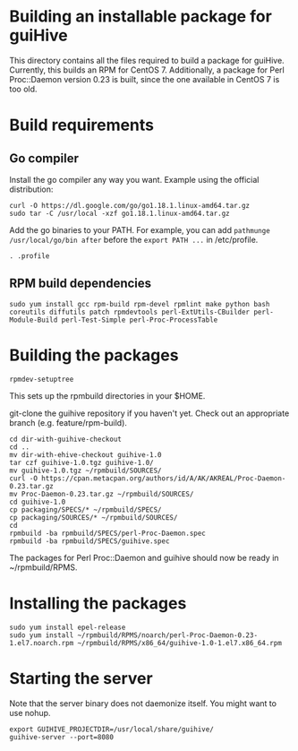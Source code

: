 
# Building an installable package for guiHive

This directory contains all the files required to build a package for guiHive.
Currently, this builds an RPM for CentOS 7.
Additionally, a package for Perl Proc::Daemon version 0.23 is built, since the one available in CentOS 7 is too old.

# Build requirements

## Go compiler
Install the go compiler any way you want.
Example using the official distribution:

    curl -O https://dl.google.com/go/go1.18.1.linux-amd64.tar.gz
    sudo tar -C /usr/local -xzf go1.18.1.linux-amd64.tar.gz

Add the go binaries to your PATH.
For example, you can add `pathmunge /usr/local/go/bin after` before the `export PATH ...` in /etc/profile.

    . .profile


## RPM build dependencies

`sudo yum install gcc rpm-build rpm-devel rpmlint make python bash coreutils diffutils patch rpmdevtools perl-ExtUtils-CBuilder perl-Module-Build perl-Test-Simple perl-Proc-ProcessTable`

# Building the packages

    rpmdev-setuptree

This sets up the rpmbuild directories in your $HOME.

git-clone the guihive repository if you haven't yet.
Check out an appropriate branch (e.g. feature/rpm-build).

    cd dir-with-guihive-checkout
    cd ..
    mv dir-with-ehive-checkout guihive-1.0
    tar czf guihive-1.0.tgz guihive-1.0/
    mv guihive-1.0.tgz ~/rpmbuild/SOURCES/
    curl -O https://cpan.metacpan.org/authors/id/A/AK/AKREAL/Proc-Daemon-0.23.tar.gz
    mv Proc-Daemon-0.23.tar.gz ~/rpmbuild/SOURCES/
    cd guihive-1.0
    cp packaging/SPECS/* ~/rpmbuild/SPECS/
    cp packaging/SOURCES/* ~/rpmbuild/SOURCES/
    cd
    rpmbuild -ba rpmbuild/SPECS/perl-Proc-Daemon.spec
    rpmbuild -ba rpmbuild/SPECS/guihive.spec

The packages for Perl Proc::Daemon and guihive should now be ready in ~/rpmbuild/RPMS.

# Installing the packages

    sudo yum install epel-release
    sudo yum install ~/rpmbuild/RPMS/noarch/perl-Proc-Daemon-0.23-1.el7.noarch.rpm ~/rpmbuild/RPMS/x86_64/guihive-1.0-1.el7.x86_64.rpm

# Starting the server

Note that the server binary does not daemonize itself. You might want to use nohup.

    export GUIHIVE_PROJECTDIR=/usr/local/share/guihive/
    guihive-server --port=8080


